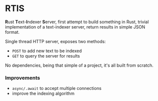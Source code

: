 RTIS
====

**R**ust **T**ext-**I**ndexer **S**erver, first attempt to build something in Rust, trivial
implementation of a text-indexer server, return results in simple JSON format.

Single thread HTTP server, exposes two methods:

- `POST` to add new text to be indexed
- `GET` to query the server for results

No dependencies, being that simple of a project, it's all built from scratch.

### Improvements

- `async/.await` to accept multiple connections
- improve the indexing algorithm
